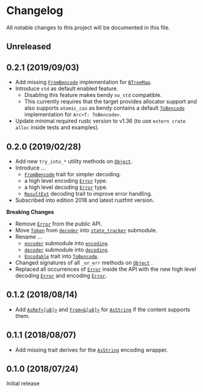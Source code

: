 # Changelog

All notable changes to this project will be documented in this file.

## Unreleased

## 0.2.1 (2019/09/03)

- Add missing [`FromBencode`] implementation for [`BTreeMap`].
- Introduce `std` as default enabled feature.
  - Disabling this feature makes bendy `no_std` compatible.
  - This currently requires that the target provides allocator support and
    also supports `atomic_cas` as bendy contains a default [`ToBencode`]
    implementation for `Arc<T: ToBencode>`.
- Update minimal required rustc version to v1.36 (to use `extern crate alloc`
  inside tests and examples).

## 0.2.0 (2019/02/28)
- Add new `try_into_*` utility methods on [`Object`].
- Introduce ...
  - [`FromBencode`] trait for simpler decoding.
  - a high level encoding [`Error`][`EncodingError`] type.
  - a high level decoding [`Error`][`DecodingError`] type.
  - [`ResultExt`] decoding trait to improve error handling.
- Subscribed into edition 2018 and latest rustfmt version.

**Breaking Changes**

- Remove [`Error`] from the public API.
- Move [`Token`] from [`decoder`] into [`state_tracker`] submodule.
- Rename ...
  - [`encoder`] submodule into [`encoding`].
  - [`decoder`] submodule into [`decoding`].
  - [`Encodable`] trait into [`ToBencode`].
- Changed signatures of all `_or_err` methods on [`Object`] .
- Replaced all occurrences of [`Error`] inside the API with the new high level decoding
  [`Error`][`DecodingError`] and encoding [`Error`][`EncodingError`].

## 0.1.2 (2018/08/14)
- Add [`AsRef<[u8]>`][`AsRef`] and [`From<&[u8]>`][`From`] for [`AsString`] if the content supports them.

## 0.1.1 (2018/08/07)
- Add missing trait derives for the [`AsString`] encoding wrapper.

## 0.1.0 (2018/07/24)
Initial release

<!-- -->

[`AsRef`]: https://doc.rust-lang.org/std/convert/trait.AsRef.html
[`AsString`]: https://docs.rs/bendy/latest/bendy/encoding/struct.AsString.html
[`BTreeMap`]: https://doc.rust-lang.org/std/collections/struct.BTreeMap.html
[`decoder`]: https://docs.rs/bendy/0.1.2/bendy/decoder/index.html
[`decoding`]: https://docs.rs/bendy/latest/bendy/decoding/index.html
[`DecodingError`]: https://docs.rs/bendy/latest/bendy/decoding/struct.Error.html
[`Encodable`]: https://docs.rs/bendy/0.1.2/bendy/encoder/trait.Encodable.html
[`encoder`]: https://docs.rs/bendy/0.1.2/bendy/encoder/index.html
[`encoding`]: https://docs.rs/bendy/latest/bendy/encoding/index.html
[`EncodingError`]: https://docs.rs/bendy/latest/bendy/encoding/struct.Error.html
[`Error`]: https://docs.rs/bendy/0.1.2/bendy/enum.Error.html
[`From`]: https://doc.rust-lang.org/std/convert/trait.From.html
[`FromBencode`]: https://docs.rs/bendy/latest/bendy/decoding/trait.FromBencode.html
[`Object`]: https://docs.rs/bendy/latest/bendy/decoding/enum.Object.html
[`ResultExt`]: https://docs.rs/bendy/latest/bendy/decoding/trait.ResultExt.html
[`state_tracker`]: https://docs.rs/bendy/latest/bendy/state_tracker/index.html
[`ToBencode`]: https://docs.rs/bendy/latest/bendy/encoding/trait.ToBencode.html
[`Token`]: https://docs.rs/bendy/latest/bendy/state_tracker/enum.Token.html
